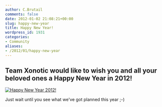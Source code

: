 ```yaml
---
author: C.Brutail
comments: false
date: 2012-01-02 21:08:21+00:00
slug: happy-new-year
title: Happy New Year!
wordpress_id: 1931
categories:
- Community
aliases:
- /2012/01/happy-new-year
---
```


## Team Xonotic would like to wish you and all your beloved ones a Happy New Year in 2012!

[![Happy New Year 2012!](/m/uploads/2012/01/xonoticnewyear2012-1024x819.jpg)](/m/uploads/2012/01/xonoticnewyear2012.jpg)

Just wait until you see what we've got planned this year ;-) 
